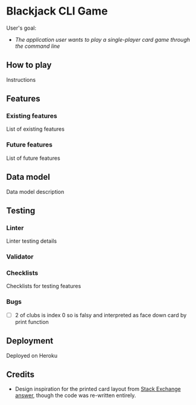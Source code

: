 # Blackjack CLI Game

User's goal:
  - _The application user wants to play a single-player card game through the command line_

## How to play

Instructions

## Features

### Existing features

List of existing features

### Future features

List of future features

## Data model

Data model description

## Testing

### Linter

Linter testing details

### Validator

### Checklists

Checklists for testing features

### Bugs

  - [ ] 2 of clubs is index 0 so is falsy and interpreted as face down card by print function

## Deployment

Deployed on Heroku

## Credits

  - Design inspiration for the printed card layout from [Stack Exchange answer](https://codereview.stackexchange.com/a/82109), though the code was re-written entirely.